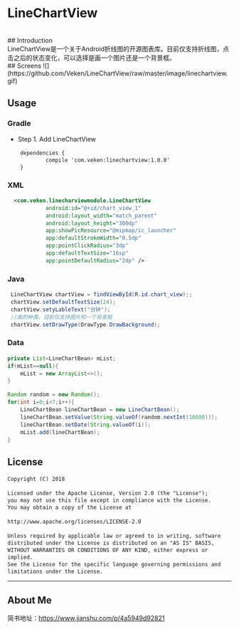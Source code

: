 # LineChartView
<br>
## Introduction
</br>
LineChartView是一个关于Android折线图的开源图表库。目前仅支持折线图，点击之后的状态变化，可以选择是画一个图片还是一个背景框。<br>
## Screens
![](https://github.com/Veken/LineChartView/raw/master/image/linechartview.gif)

## Usage

### Gradle
* Step 1. Add LineChartView

```
    dependencies {
	        compile 'com.veken:linechartview:1.0.0'
	}
```
### XML
```XML
  <com.veken.linecharviewmodule.LineChartView
            android:id="@+id/chart_view_1"
            android:layout_width="match_parent"
            android:layout_height="300dp"
            app:showPicResource="@mipmap/ic_launcher"
            app:defaultStrokeWidth="0.5dp"
            app:pointClickRadius="3dp"
            app:defaultTextSize="16sp"
            app:pointDefaultRadius="2dp" />

```
### Java
```Java
 LineChartView chartView = findViewById(R.id.chart_view);;
 chartView.setDefaultTextSize(24);
 chartView.setyLableText("分钟");
 //画的种类，目前仅支持图片和一个背景框
 chartView.setDrawType(DrawType.DrawBackground);
```
### Data
```Java
private List<LineChartBean> mList;
if(mList==null){
	mList = new ArrayList<>();
}
```
```Java
Random random = new Random();
for(int i=0;i<7;i++){
	LineChartBean lineChartBean = new LineChartBean();
	lineChartBean.setValue(String.valueOf(random.nextInt(10000)));
	lineChartBean.setDate(String.valueOf(i));
	mList.add(lineChartBean);
}
```


## License
```
Copyright (C) 2018 

Licensed under the Apache License, Version 2.0 (the "License");
you may not use this file except in compliance with the License.
You may obtain a copy of the License at

http://www.apache.org/licenses/LICENSE-2.0

Unless required by applicable law or agreed to in writing, software
distributed under the License is distributed on an "AS IS" BASIS,
WITHOUT WARRANTIES OR CONDITIONS OF ANY KIND, either express or implied.
See the License for the specific language governing permissions and
limitations under the License.
```
******

## About Me

简书地址：https://www.jianshu.com/p/4a5949d92821





